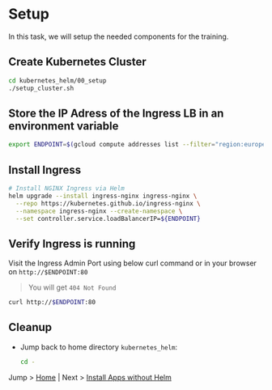 # Setup

In this task, we will setup the needed components for the training.


## Create Kubernetes Cluster

```bash
cd kubernetes_helm/00_setup
./setup_cluster.sh
```

## Store the IP Adress of the Ingress LB in an environment variable

```bash
export ENDPOINT=$(gcloud compute addresses list --filter="region:europe-west3" --filter="name=training-kh-addr" --format="get(address)")
```

## Install Ingress

```bash
# Install NGINX Ingress via Helm
helm upgrade --install ingress-nginx ingress-nginx \
  --repo https://kubernetes.github.io/ingress-nginx \
  --namespace ingress-nginx --create-namespace \
  --set controller.service.loadBalancerIP=${ENDPOINT}
```

## Verify Ingress is running

Visit the Ingress Admin Port using below curl command or in your browser on `http://$ENDPOINT:80`
> You will get `404 Not Found`
```bash
curl http://$ENDPOINT:80
```

## Cleanup 
* Jump back to home directory `kubernetes_helm`:
  ```bash
  cd -
  ```

Jump > [Home](../README.md) | Next > [Install Apps without Helm](../01_apps-without-helm/README.md)
